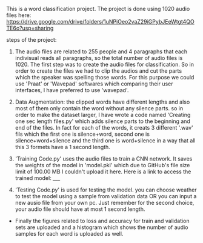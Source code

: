 This is a word classification project.
The project is done using 1020 audio files here: https://drive.google.com/drive/folders/1uNPiOeo2vaZ29iGPybJEeWtgt4QOTE6o?usp=sharing

steps of the project:
1. The audio files are related to 255 people and 4 paragraphs that each indivisual reads all paragraphs, so the total number of audio files is 1020. The first step was to create the audio files for classification. So in order to create the files we had to clip the audios and cut the parts which the speaker was spelling those words. For this purpose we could use 'Praat' or 'Wavepad' softwares which comparing their user interfaces, I have preferred to use 'wavepad'.

2. Data Augmentation: the clipped words have different lengths and also most of them only contain the word without any silence parts. so in order to make the dataset larger, I have wrote a code named 'Creating one sec length files.py' which adds silence parts to the beginning and end of the files. In fact for each of the words, it creats 3 different '.wav' fils which the first one is silence+word, second one is silence+word+silence and the third one is word+silence in a way that all this 3 formets have a 1 second length.

3. 'Training Code.py' uses the audio files to train a CNN network. It saves the weights of the model in 'model.pkl' which due to GitHub's file size limit of 100.00 MB I couldn't upload it here. Here is a link to access the trained model: ___

4. 'Testing Code.py' is used for testing the model. you can choose weather to test the model using a sample from validation data OR you can input a new ausio file from your own pc. Just remember for the second choice, your audio file should have at most 1 second length. 

* Finally the figures related to loss and accuracy for train and validation sets are uploaded and a histogram which shows the number of audio samples for each word is uploaded as well. 

